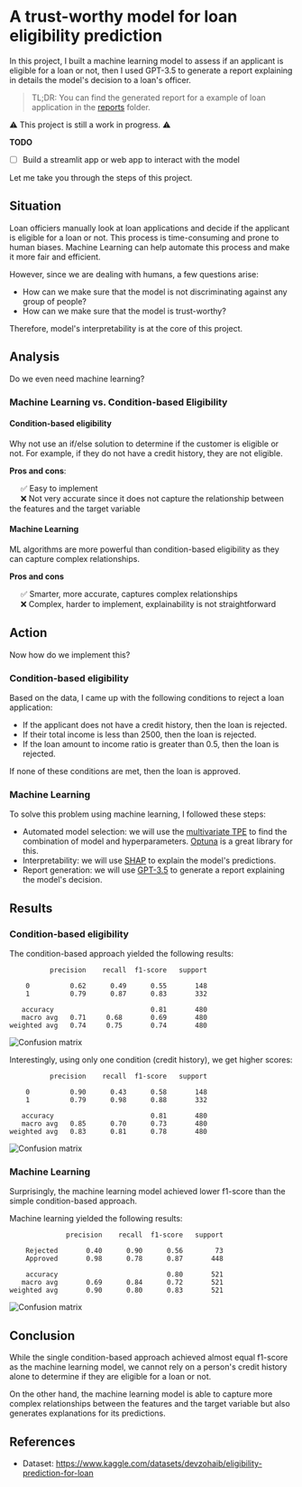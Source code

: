 
# A trust-worthy model for loan eligibility prediction

In this project, I built a machine learning model to assess if an applicant is eligible for a loan or not, then I used GPT-3.5 to generate a report explaining in details the model's decision to a loan's officer. 

> TL;DR: You can find the generated report for a example of loan application in the [reports](reports) folder.

⚠️ This project is still a work in progress. ⚠️

**TODO**
- [ ] Build a streamlit app or web app to interact with the model

<!-- 
In this project, I built a Machine Learning model to predict loan eligibility. Since I was working on a problem that involves humans, there were ethical concerns. I needed to make sure that my model was trust-worthy, unbiased and was not discriminating against any group of people. 
Therefore, explanability was at the core of this project. I made sure to explain the model's logic and its predictions using SHAP values. -->

Let me take you through the steps of this project.

## Situation

Loan officiers manually look at loan applications and decide if the applicant is eligible for a loan or not. This process is time-consuming and prone to human biases. Machine Learning can help automate this process and make it more fair and efficient.

However, since we are dealing with humans, a few questions arise:
- How can we make sure that the model is not discriminating against any group of people?
- How can we make sure that the model is trust-worthy?

Therefore, model's interpretability is at the core of this project.

## Analysis

Do we even need machine learning?

### Machine Learning vs. Condition-based Eligibility

#### Condition-based eligibility

Why not use an if/else solution to determine if the customer is eligible or not. For example, if they do not have a credit history, they are not eligible.

**Pros and cons**:

&nbsp;&nbsp;&nbsp;&nbsp; ✅ Easy to implement \
&nbsp;&nbsp;&nbsp;&nbsp; ❌ Not very accurate since it does not capture the relationship between the features and the target variable

#### Machine Learning

ML algorithms are more powerful than condition-based eligibility as they can capture complex relationships.

**Pros and cons**

&nbsp;&nbsp;&nbsp;&nbsp; ✅ Smarter, more accurate, captures complex relationships \
&nbsp;&nbsp;&nbsp;&nbsp; ❌ Complex, harder to implement, explainability is not straightforward

## Action

Now how do we implement this?

### Condition-based eligibility

Based on the data, I came up with the following conditions to reject a loan application:

- If the applicant does not have a credit history, then the loan is rejected.
- If their total income is less than 2500, then the loan is rejected.
- If the loan amount to income ratio is greater than 0.5, then the loan is rejected.

If none of these conditions are met, then the loan is approved.

### Machine Learning

To solve this problem using machine learning, I followed these steps:

- Automated model selection: we will use the [multivariate TPE](https://tech.preferred.jp/en/blog/multivariate-tpe-makes-optuna-even-more-powerful/) to find the combination of model and hyperparameters. [Optuna](https://optuna.org/) is a great library for this.
- Interpretability: we will use [SHAP](https://shap.readthedocs.io/en/latest/) to explain the model's predictions.
- Report generation: we will use [GPT-3.5](https://platform.openai.com/docs/models) to generate a report explaining the model's decision.

## Results

### Condition-based eligibility

The condition-based approach yielded the following results:

```
          precision    recall  f1-score   support

    0          0.62      0.49      0.55       148
    1          0.79      0.87      0.83       332

   accuracy                        0.81       480
   macro avg   0.71     0.68       0.69       480
weighted avg   0.74     0.75       0.74       480
```

![Confusion matrix](reports/multiple-condition-cm.png)

Interestingly, using only one condition (credit history), we get higher scores:

```
          precision    recall  f1-score   support

    0          0.90      0.43      0.58       148
    1          0.79      0.98      0.88       332

   accuracy                        0.81       480
   macro avg   0.85      0.70      0.73       480
weighted avg   0.83      0.81      0.78       480
```

![Confusion matrix](reports/single-condition-cm.png)


### Machine Learning

Surprisingly, the machine learning model achieved lower f1-score than the simple condition-based approach.

Machine learning yielded the following results:

```
              precision    recall  f1-score   support

    Rejected       0.40      0.90      0.56        73
    Approved       0.98      0.78      0.87       448

    accuracy                           0.80       521
   macro avg       0.69      0.84      0.72       521
weighted avg       0.90      0.80      0.83       521
```

![Confusion matrix](reports/ml-model-cm.png)

## Conclusion

While the single condition-based approach achieved almost equal f1-score as the machine learning model, we cannot rely on a person's credit history alone to determine if they are eligible for a loan or not. 

On the other hand, the machine learning model is able to capture more complex relationships between the features and the target variable but also generates explanations for its predictions.

## References

- Dataset: https://www.kaggle.com/datasets/devzohaib/eligibility-prediction-for-loan
